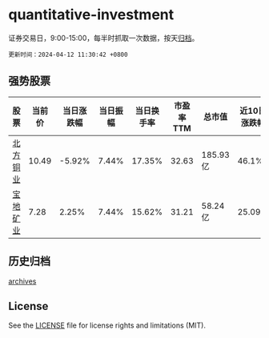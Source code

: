 # quantitative-investment

证券交易日，9:00-15:00，每半时抓取一次数据，按天[归档](archives)。

`更新时间：2024-04-12 11:30:42 +0800`

## 强势股票

|股票|当前价|当日涨跌幅|当日振幅|当日换手率|市盈率TTM|总市值|近10日涨跌幅|
|----|----|----|----|----|----|----|----|
|[北方铜业](https://xueqiu.com/S/SZ000737)|10.49|-5.92%|7.44%|17.35%|32.63|185.93亿|46.1%|
|[宝地矿业](https://xueqiu.com/S/SH601121)|7.28|2.25%|7.44%|15.62%|31.21|58.24亿|25.09%|

## 历史归档

[archives](archives)

## License

See the [LICENSE](LICENSE) file for license rights and limitations (MIT).